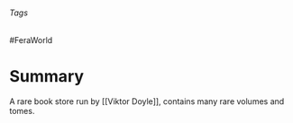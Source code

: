 ###### Tags

#FeraWorld

# Summary
A rare book store run by [[Viktor Doyle]], contains many rare volumes and tomes.
